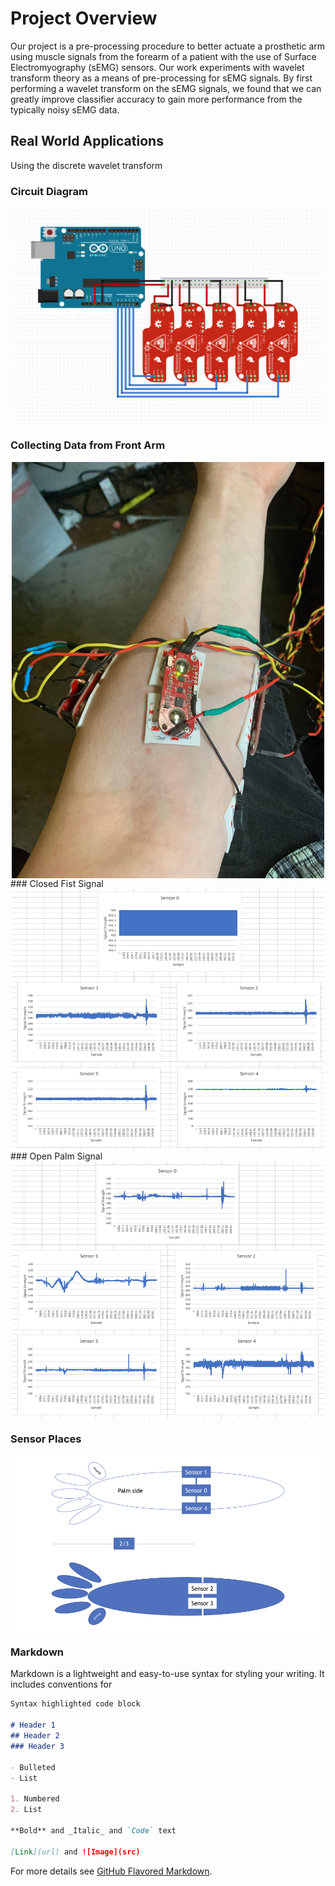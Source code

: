 # Project Overview
Our project is a pre-processing procedure to better actuate a prosthetic arm using muscle signals from the forearm of a patient with the use of Surface Electromyography (sEMG) sensors. Our work experiments with wavelet transform theory as a means of pre-processing for sEMG signals. By first performing a wavelet transform on the sEMG signals, we found that we can greatly improve classifier accuracy to gain more performance from the typically noisy sEMG data.


## Real World Applications
Using the discrete wavelet transform


### Circuit Diagram

<img src= "/Circuit Diagram.png" width="500" style="display: block; margin: auto;" />

### Collecting Data from Front Arm

<img src= "/Real Sensors.png" width="500" style="display: block; margin: auto;" />
### Closed Fist Signal

<img src= "/raw closed fist.png" width="500" style="display: block; margin: auto;" />
### Open Palm Signal

<img src= "/raw open palm.png" width="500" style="display: block; margin: auto;" />

### Sensor Places
<img src= "/sensorPlace.001.jpeg" width="500" style="display: block; margin: auto;" />




### Markdown

Markdown is a lightweight and easy-to-use syntax for styling your writing. It includes conventions for

```markdown
Syntax highlighted code block

# Header 1
## Header 2
### Header 3

- Bulleted
- List

1. Numbered
2. List

**Bold** and _Italic_ and `Code` text

[Link](url) and ![Image](src)
```

For more details see [GitHub Flavored Markdown](https://guides.github.com/features/mastering-markdown/).



